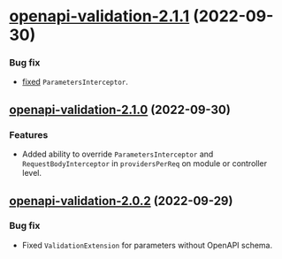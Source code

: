 <a name="openapi-validation-2.1.1"></a>
# [openapi-validation-2.1.1](https://github.com/ts-stack/ditsmod/releases/tag/openapi-validation-2.1.1) (2022-09-30)

### Bug fix

- [fixed](https://github.com/ditsmod/ditsmod/commit/e42d47ec97) `ParametersInterceptor`.

<a name="openapi-validation-2.1.0"></a>
## [openapi-validation-2.1.0](https://github.com/ts-stack/ditsmod/releases/tag/openapi-validation-2.1.0) (2022-09-30)

### Features

- Added ability to override `ParametersInterceptor` and `RequestBodyInterceptor` in `providersPerReq` on module or controller level.

<a name="openapi-validation-2.0.2"></a>
## [openapi-validation-2.0.2](https://github.com/ts-stack/ditsmod/releases/tag/openapi-validation-2.0.2) (2022-09-29)

### Bug fix

- Fixed `ValidationExtension` for parameters without OpenAPI schema.
